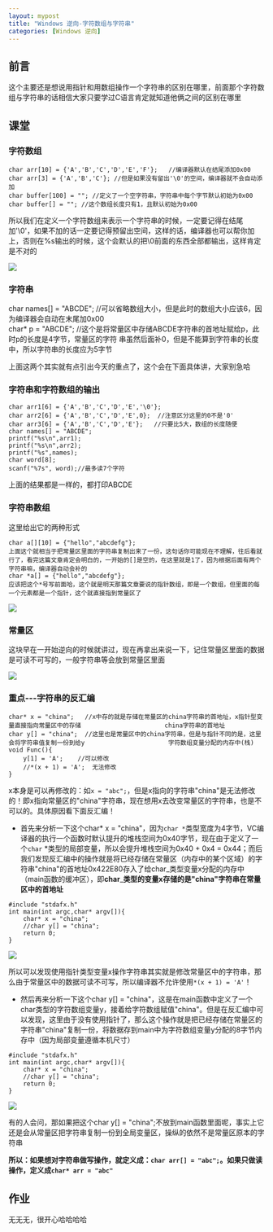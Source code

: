 ```yaml
---
layout: mypost
title: "Windows 逆向-字符数组与字符串"
categories: [Windows 逆向]
---
```


## 前言

这个主要还是想说用指针和用数组操作一个字符串的区别在哪里，前面那个字符数组与字符串的话相信大家只要学过C语言肯定就知道他俩之间的区别在哪里

## 课堂

### 字符数组

```
char arr[10] = {'A','B','C','D','E','F'};   //编译器默认在结尾添加0x00
char arr[3] = {'A','B','C'}; //但是如果没有留出'\0'的空间，编译器就不会自动添加
char buffer[100] = ""; //定义了一个空字符串，字符串中每个字节默认初始为0x00
char buffer[] = ""; //这个数组长度只有1，且默认初始为0x00
```

所以我们在定义一个字符数组来表示一个字符串的时候，一定要记得在结尾加'\\0'，如果不加的话一定要记得预留出空间，这样的话，编译器也可以帮你加上，否则在%s输出的时候，这个会默认的把\\0前面的东西全部都输出，这样肯定是不对的

![](image-76.png)

### 字符串

char names\[\] = "ABCDE"; //可以省略数组大小，但是此时的数组大小应该6，因为编译器会自动在末尾加0x00  
char\* p = "ABCDE"; //这个是将常量区中存储ABCDE字符串的首地址赋给p，此时p的长度是4字节，常量区的字符 串虽然后面补0，但是不能算到字符串的长度中，所以字符串的长度应为5字节

上面这两个其实就有点引出今天的重点了，这个会在下面具体讲，大家别急哈

### 字符串和字符数组的输出

```
char arr1[6] = {'A','B','C','D','E','\0'};
char arr2[6] = {'A','B','C','D','E',0};  //注意区分这里的0不是'0'
char arr3[6] = {'A','B','C','D','E'};   //只要比5大，数组的长度随便
char names[] = "ABCDE";
printf("%s\n",arr1);
printf("%s\n",arr2);
printf("%s",names);
char word[8];
scanf("%7s", word);//最多读7个字符
```

上面的结果都是一样的，都打印ABCDE

### 字符串数组

这里给出它的两种形式

```
char a[][10] = {"hello","abcdefg"};
上面这个就相当于把常量区里面的字符串复制出来了一份，这句话你可能现在不理解，往后看就行了，看完这篇文章肯定会明白的，一开始的[]是空的，在这里就是1了，因为根据后面有两个字符串嘛，编译器自动会补的
char *a[] = {"hello","abcdefg"};
应该把这个*号写前面哈，这个就是明天那篇文章要说的指针数组，即是一个数组，但里面的每一个元素都是一个指针，这个就直接指到常量区了
```

![](image-77.png)

### 常量区

这块早在一开始逆向的时候就讲过，现在再拿出来说一下，记住常量区里面的数据是可读不可写的，一般字符串等会放到常量区里面

![](image-78.png)

### 重点---字符串的反汇编

```
char* x = "china";   //x中存的就是存储在常量区的china字符串的首地址，x指针型变量直接指向常量区中的存储				         china字符串的首地址
char y[] = "china";  //这里也是常量区中的china字符串，但是与指针不同的是，这里会将字符串值复制一份到给y				         字符数组变量分配的内存中(栈)
void Func(){
	y[1] = 'A';    //可以修改
    //*(x + 1) = 'A';  无法修改
}
```

x本身是可以再修改的：如`x = "abc";`，但是x指向的字符串"china"是无法修改的！即x指向常量区的"china"字符串，现在想用x去改变常量区的字符串，也是不可以的。具体原因看下面反汇编！

- 首先来分析一下这个char\* x = "china"，因为`char *`类型宽度为4字节，VC编译器的执行一个函数时默认提升的堆栈空间为0x40字节，现在由于定义了一个`char` \*类型的局部变量，所以会提升堆栈空间为0x40 + 0x4 = 0x44；而后我们发现反汇编中的操作就是将已经存储在常量区（内存中的某个区域）的字符串"china"的首地址0x422E80存入了给char_类型变量x分配的内存中（main函数的缓冲区），即**char**_**类型的变量x存储的是"china"字符串在常量区中的首地址**

```
#include "stdafx.h"
int main(int argc,char* argv[]){
	char* x = "china";
	//char y[] = "china";
    return 0;
}
```

![](image-79.png)

所以可以发现使用指针类型变量x操作字符串其实就是修改常量区中的字符串，那么由于常量区中的数据可读不可写，所以编译器不允许使用`*(x + 1) = 'A'`！

- 然后再来分析一下这个char y\[\] = "china"，这是在main函数中定义了一个char类型的字符数组变量y，接着给字符数组赋值"china"。但是在反汇编中可以发现，这里由于没有使用指针了，那么这个操作就是把已经存储在常量区的字符串"china"复制一份，将数据存到main中为字符数组变量y分配的8字节内存中（因为局部变量遵循本机尺寸）

```
#include "stdafx.h"
int main(int argc,char* argv[]){
	char* x = "china";
	//char y[] = "china";
    return 0;
}
```

![](image-80.png)

有的人会问，那如果把这个char y\[\] = "china";不放到main函数里面呢，事实上它还是会从常量区把字符串复制一份到全局变量区，操纵的依然不是常量区原本的字符串

**所以：如果想对字符串做写操作，就定义成：`char arr[] = "abc";`。如果只做读操作，定义成`char* arr = "abc"`**

## 作业

无无无，很开心哈哈哈哈